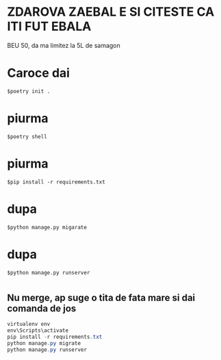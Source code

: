 
# ZDAROVA ZAEBAL E SI CITESTE CA ITI FUT EBALA

BEU 50, da ma limitez la 5L de samagon

# Caroce dai  
  
    $poetry init .


# piurma 
  
    $poetry shell


# piurma 
    
    $pip install -r requirements.txt

# dupa 
    
    $python manage.py migarate


# dupa 
    
    $python manage.py runserver
		
#

## Nu merge, ap suge o tita de fata mare si dai comanda de jos
```powershell
virtualenv env
env\Scripts\activate
pip install -r requirements.txt
python manage.py migrate
python manage.py runserver
```

